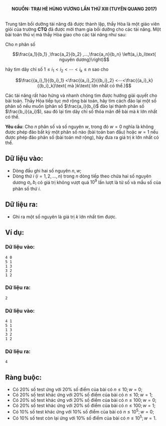 **<center>NGUỒN: TRẠI HÈ HÙNG VƯƠNG LẦN THỨ XIII (TUYÊN QUANG 2017)</center>**
<br>

Trung tâm bồi dưỡng tài năng đã được thành lập, thầy Hòa là một giáo viên giỏi của trường **CTQ** đã được mời tham gia bồi dưỡng cho các tài năng. Một bài toán thú vị mà thầy Hòa giao cho các tài năng như sau:

Cho $n$ phân số

$$\frac{a_1}{b_1} ,\frac{a_2}{b_2} ,…,\frac{a_n}{b_n} \left(a_i,b_i\text{ nguyên dương}\right)$$

hãy tìm dãy chỉ số $1≤i_1<i_2<⋯<i_k≤n$ sao cho

$$\frac{{a_i}_1}{{b_i}_1} <\frac{{a_i}_2}{{b_i}_2} <⋯<\frac{{a_i}_k}{{b_i}_k}\text{  mà }k\text{ lớn nhất có thể.}$$

Các tài năng rất hào hứng và nhanh chóng tìm được hướng giải quyết cho bài toán. Thầy Hòa tiếp tục mở rộng bài toán, hãy tìm cách đảo lại một số phân số nếu muốn (phân số $\frac{a_i}{b_i}$  đảo lại thành phân số $\frac{b_i}{a_i}$), sau đó lại tìm dãy chỉ số thỏa mãn đề bài mà $k$ lớn nhất có thể.

**Yêu cầu**: Cho $n$ phân số và số nguyên $w$, trong đó $w=0$ nghĩa là không được phép đảo bất kỳ một phân số nào (bài toán ban đầu) hoặc $w=1$ nếu được phép đảo phân số (bài toán mở rộng), hãy đưa ra giá trị $k$ lớn nhất có thể.

## Dữ liệu vào:
- Dòng đầu ghi hai số nguyên $n,w$;
- Dòng thứ $i\ \left(i=1,2,…,n\right)$ trong $n$ dòng tiếp theo chứa hai số nguyên dương $a_i,b_i$ có giá trị không vượt quá $10^9$ lần lượt là tử số và mẫu số của phân số thứ $i$.

## Dữ liệu ra:
- Ghi ra một số nguyên là giá trị $k$ lớn nhất tìm được.

## Ví dụ:
### Dữ liệu vào:
```
4 0
5 1
1 3
3 2
1 2
```

### Dữ liệu ra:
```
2
```

### Dữ liệu vào:
```
4 1
5 1
1 3
3 2
1 2
```

### Dữ liệu ra:
```
4
```

## Ràng buộc:
- Có $20\%$ số test ứng với $20\%$ số điểm của bài có $n≤10;w=0$;
- Có $20\%$ số test khác ứng với $20\%$ số điểm của bài có $n≤10;w=1$;
- Có $20\%$ số test khác ứng với $20\%$ số điểm của bài có $n≤100;w=0$;
- Có $20\%$ số test khác ứng với $20\%$ số điểm của bài có $n≤100;w=1$;
- Có $10\%$ số test khác ứng với $10\%$ số điểm của bài có $n≤10^5;w=0$;
- Có $10\%$ số test còn lại ứng với $10\%$ số điểm của bài có $n≤10^5;w=1$.